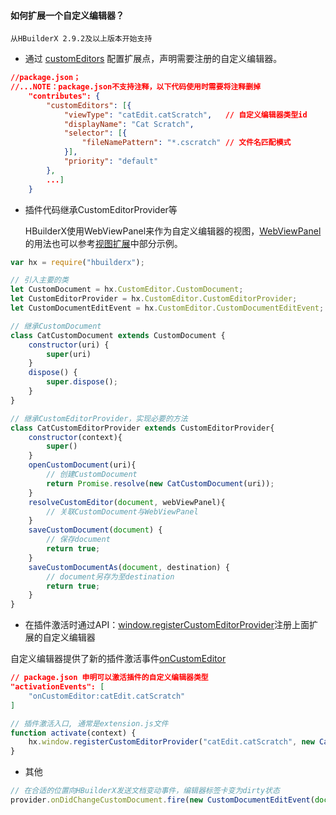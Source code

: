#### 如何扩展一个自定义编辑器？

`从HBuilderX 2.9.2及以上版本开始支持`

- 通过 [customEditors](/ExtensionDocs/ContributionPoints/README.md#customEditors) 配置扩展点，声明需要注册的自定义编辑器。

```json
//package.json；
//...NOTE：package.json不支持注释，以下代码使用时需要将注释删掉
    "contributes": {
        "customEditors": [{
            "viewType": "catEdit.catScratch",   // 自定义编辑器类型id
            "displayName": "Cat Scratch",
            "selector": [{
                "fileNamePattern": "*.cscratch" // 文件名匹配模式
            }],
            "priority": "default"
        },
        ...]
    }
```

- 插件代码继承CustomEditorProvider等

    HBuilderX使用WebViewPanel来作为自定义编辑器的视图，[WebViewPanel](/ExtensionDocs/Api/README.md#WebViewPanel)的用法也可以参考[视图扩展](/views.md#WebView)中部分示例。
    
```javascript
var hx = require("hbuilderx");

// 引入主要的类
let CustomDocument = hx.CustomEditor.CustomDocument;
let CustomEditorProvider = hx.CustomEditor.CustomEditorProvider;
let CustomDocumentEditEvent = hx.CustomEditor.CustomDocumentEditEvent;

// 继承CustomDocument
class CatCustomDocument extends CustomDocument {
    constructor(uri) {
        super(uri)
    }
    dispose() {
        super.dispose();
    }
}

// 继承CustomEditorProvider，实现必要的方法
class CatCustomEditorProvider extends CustomEditorProvider{
    constructor(context){
        super()
    }
    openCustomDocument(uri){
        // 创建CustomDocument
        return Promise.resolve(new CatCustomDocument(uri));
    }
    resolveCustomEditor(document, webViewPanel){
        // 关联CustomDocument与WebViewPanel
    }
    saveCustomDocument(document) {
        // 保存document
        return true;
    }
    saveCustomDocumentAs(document, destination) {
        // document另存为至destination
        return true;
    }
}
```

- 在插件激活时通过API：[window.registerCustomEditorProvider](/ExtensionDocs/Api/README.md#registerCustomEditorProvider)注册上面扩展的自定义编辑器

自定义编辑器提供了新的插件激活事件[onCustomEditor](/ExtensionDocs/activation_event.md#onCustomEditor)

```json
// package.json 申明可以激活插件的自定义编辑器类型
"activationEvents": [
    "onCustomEditor:catEdit.catScratch"
]
```

```javascript
// 插件激活入口, 通常是extension.js文件
function activate(context) {
    hx.window.registerCustomEditorProvider("catEdit.catScratch", new CatCustomEditorProvider());
}
```

- 其他

```javascript
// 在合适的位置向HBuilderX发送文档变动事件，编辑器标签卡变为dirty状态
provider.onDidChangeCustomDocument.fire(new CustomDocumentEditEvent(document));
```